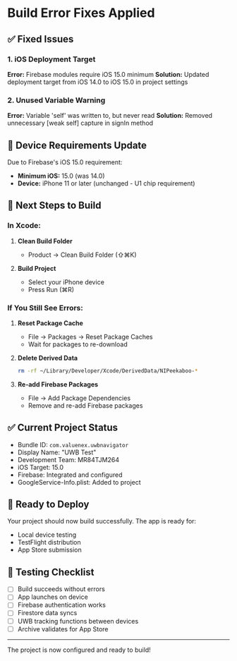 # Build Error Fixes Applied

## ✅ Fixed Issues

### 1. iOS Deployment Target
**Error:** Firebase modules require iOS 15.0 minimum
**Solution:** Updated deployment target from iOS 14.0 to iOS 15.0 in project settings

### 2. Unused Variable Warning
**Error:** Variable 'self' was written to, but never read
**Solution:** Removed unnecessary [weak self] capture in signIn method

## 📱 Device Requirements Update
Due to Firebase's iOS 15.0 requirement:
- **Minimum iOS:** 15.0 (was 14.0)
- **Device:** iPhone 11 or later (unchanged - U1 chip requirement)

## 🚀 Next Steps to Build

### In Xcode:
1. **Clean Build Folder**
   - Product → Clean Build Folder (⇧⌘K)

2. **Build Project**
   - Select your iPhone device
   - Press Run (⌘R)

### If You Still See Errors:
1. **Reset Package Cache**
   - File → Packages → Reset Package Caches
   - Wait for packages to re-download

2. **Delete Derived Data**
   ```bash
   rm -rf ~/Library/Developer/Xcode/DerivedData/NIPeekaboo-*
   ```

3. **Re-add Firebase Packages**
   - File → Add Package Dependencies
   - Remove and re-add Firebase packages

## ✅ Current Project Status
- Bundle ID: `com.valuenex.uwbnavigator`
- Display Name: "UWB Test"
- Development Team: MR84TJM264
- iOS Target: 15.0
- Firebase: Integrated and configured
- GoogleService-Info.plist: Added to project

## 🎯 Ready to Deploy
Your project should now build successfully. The app is ready for:
- Local device testing
- TestFlight distribution
- App Store submission

## 📝 Testing Checklist
- [ ] Build succeeds without errors
- [ ] App launches on device
- [ ] Firebase authentication works
- [ ] Firestore data syncs
- [ ] UWB tracking functions between devices
- [ ] Archive validates for App Store

---
The project is now configured and ready to build!